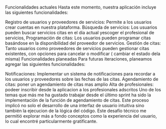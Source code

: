 Funcionalidades actuales
Hasta este momento, nuestra aplicación incluye las siguientes funcionalidades:

Registro de usuarios y proveedores de servicios: Permite a los usuarios crear cuentas en nuestra plataforma.
Búsqueda de servicios: Los usuarios pueden buscar servicios citas en el dia actual yescoger el profesional de servicios, 
Programación de citas: Los usuarios pueden programar citas basándose en la disponibilidad del proveedor de servicios.
Gestión de citas: Tanto usuarios como proveedores de servicios pueden gestionar citas existentes, con opciones para cancelar o modificar ( cambiar el estado dela misma)
Funcionalidades planeadas
Para futuras iteraciones, planeamos agregar las siguientes funcionalidades:

Notificaciones: Implementar un sistema de notificaciones para recordar a los usuarios y proveedores sobre las fechas de las citas.
Agendamiento de citas: poner un agendamiento de citas mas amplio
Alta de profesionales: podeer inscribir desde la aplicacion a los profesionales adscritos
Uno de los temas que más me ha gustado trabajar desde el último sprint ha sido la implementación de la función de agendamiento de citas. Este proceso implicó no solo el desarrollo de una interfaz de usuario intuitiva sino también la ejecucion de la lógica del código. Este desafío técnico me permitió explorar más a fondo conceptos como la experiencia del usuario, lo cual encontré particularmente gratificante.

